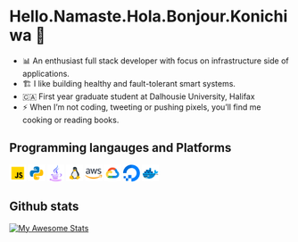 # Hello.Namaste.Hola.Bonjour.Konichiwa  👋


- 📊 An enthusiast full stack developer with focus on infrastructure side of applications. <br>
- 🏗️ I like building healthy and fault-tolerant smart systems. <br>
- 🇨🇦 First year graduate student at Dalhousie University, Halifax <br>
- ⚡  When I’m not coding, tweeting or pushing pixels, you’ll find me cooking or reading books.

## Programming langauges and Platforms

<p float ="left">
    <img height="30" src="./assets/js.png">
    <img height="30" src="./assets/python.png">
    <img height="30" src="./assets/java.png">
    <img height="30" src="./assets/bash.png">
    <img height="30" src="./assets/aws.png">
    <img height="30" src="./assets/gcp.png">
    <img height="30" src="./assets/do.png">
    <img height="30" src="./assets/docker.png">

</p>

## Github stats


[![My Awesome Stats](https://awesome-github-stats.azurewebsites.net/user-stats/ayushverma8?cardType=github&theme=highcontrast)](https://git.io/awesome-stats-card)



